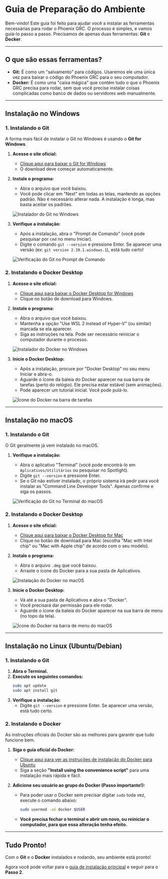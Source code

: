 # Guia de Preparação do Ambiente

Bem-vindo! Este guia foi feito para ajudar você a instalar as ferramentas necessárias para rodar o Phoenix GRC. O processo é simples, e vamos guiá-lo passo a passo. Precisamos de apenas duas ferramentas: **Git** e **Docker**.

---

## O que são essas ferramentas?

*   **Git:** É como um "salvamento" para códigos. Usaremos ele uma única vez para baixar o código do Phoenix GRC para o seu computador.
*   **Docker:** É como uma "caixa mágica" que contém tudo o que o Phoenix GRC precisa para rodar, sem que você precise instalar coisas complicadas como banco de dados ou servidores web manualmente.

---

## Instalação no Windows

### 1. Instalando o Git

A forma mais fácil de instalar o Git no Windows é usando o **Git for Windows**.

1.  **Acesse o site oficial:**
    *   [Clique aqui para baixar o Git for Windows](https://git-scm.com/download/win)
    *   O download deve começar automaticamente.

2.  **Instale o programa:**
    *   Abra o arquivo que você baixou.
    *   Você pode clicar em "Next" em todas as telas, mantendo as opções padrão. Não é necessário alterar nada. A instalação é longa, mas basta aceitar os padrões.

    ![Instalador do Git no Windows](docs/images/windows_git_installer.png "Instalador do Git no Windows")

3.  **Verifique a instalação:**
    *   Após a instalação, abra o "Prompt de Comando" (você pode pesquisar por `cmd` no menu Iniciar).
    *   Digite o comando `git --version` e pressione Enter. Se aparecer uma versão (ex: `git version 2.39.1.windows.1`), está tudo certo!

    ![Verificação do Git no Prompt de Comando](docs/images/windows_git_check.png "Verificação do Git no Prompt de Comando")

### 2. Instalando o Docker Desktop

1.  **Acesse o site oficial:**
    *   [Clique aqui para baixar o Docker Desktop for Windows](https://www.docker.com/products/docker-desktop/)
    *   Clique no botão de download para Windows.

2.  **Instale o programa:**
    *   Abra o arquivo que você baixou.
    *   Mantenha a opção "Use WSL 2 instead of Hyper-V" (ou similar) marcada se ela aparecer.
    *   Siga as instruções na tela. Pode ser necessário reiniciar o computador durante o processo.

    ![Instalador do Docker no Windows](docs/images/windows_docker_installer.png "Instalador do Docker no Windows")

3.  **Inicie o Docker Desktop:**
    *   Após a instalação, procure por "Docker Desktop" no seu menu Iniciar e abra-o.
    *   Aguarde o ícone da baleia do Docker aparecer na sua barra de tarefas (perto do relógio). Ele precisa estar estável (sem animações).
    *   Pode aparecer um tutorial inicial. Você pode pulá-lo.

    ![Ícone do Docker na barra de tarefas](docs/images/windows_docker_icon.png "Ícone do Docker na barra de tarefas")

---

## Instalação no macOS

### 1. Instalando o Git

O Git geralmente já vem instalado no macOS.

1.  **Verifique a instalação:**
    *   Abra o aplicativo "Terminal" (você pode encontrá-lo em `Aplicativos/Utilitários` ou pesquisar no Spotlight).
    *   Digite `git --version` e pressione Enter.
    *   Se o Git não estiver instalado, o próprio sistema irá pedir para você instalar as "Command Line Developer Tools". Apenas confirme e siga os passos.

    ![Verificação do Git no Terminal do macOS](docs/images/macos_git_check.png "Verificação do Git no Terminal do macOS")

### 2. Instalando o Docker Desktop

1.  **Acesse o site oficial:**
    *   [Clique aqui para baixar o Docker Desktop for Mac](https://www.docker.com/products/docker-desktop/)
    *   Clique no botão de download para Mac (escolha "Mac with Intel chip" ou "Mac with Apple chip" de acordo com o seu modelo).

2.  **Instale o programa:**
    *   Abra o arquivo `.dmg` que você baixou.
    *   Arraste o ícone do Docker para a sua pasta de Aplicativos.

    ![Instalação do Docker no macOS](docs/images/macos_docker_installer.png "Instalação do Docker no macOS")

3.  **Inicie o Docker Desktop:**
    *   Vá até a sua pasta de Aplicativos e abra o "Docker".
    *   Você precisará dar permissão para ele rodar.
    *   Aguarde o ícone da baleia do Docker aparecer na sua barra de menu (no topo da tela).

    ![Ícone do Docker na barra de menu do macOS](docs/images/macos_docker_icon.png "Ícone do Docker na barra de menu do macOS")

---

## Instalação no Linux (Ubuntu/Debian)

### 1. Instalando o Git

1.  **Abra o Terminal.**
2.  **Execute os seguintes comandos:**
    ```bash
    sudo apt update
    sudo apt install git
    ```
3.  **Verifique a instalação:**
    *   Digite `git --version` e pressione Enter. Se aparecer uma versão, está tudo certo.

### 2. Instalando o Docker

As instruções oficiais do Docker são as melhores para garantir que tudo funcione bem.

1.  **Siga o guia oficial do Docker:**
    *   [Clique aqui para ver as instruções de instalação do Docker para Ubuntu](https://docs.docker.com/engine/install/ubuntu/)
    *   Siga a seção **"Install using the convenience script"** para uma instalação mais rápida e fácil.

2.  **Adicione seu usuário ao grupo do Docker (Passo importante!):**
    *   Para poder usar o Docker sem precisar digitar `sudo` toda vez, execute o comando abaixo:
        ```bash
        sudo usermod -aG docker $USER
        ```
    *   **Você precisa fechar o terminal e abrir um novo, ou reiniciar o computador, para que essa alteração tenha efeito.**

---

## Tudo Pronto!

Com o **Git** e o **Docker** instalados e rodando, seu ambiente está pronto!

Agora você pode voltar para o [guia de instalação principal](./README.md) e seguir para o **Passo 2**.
